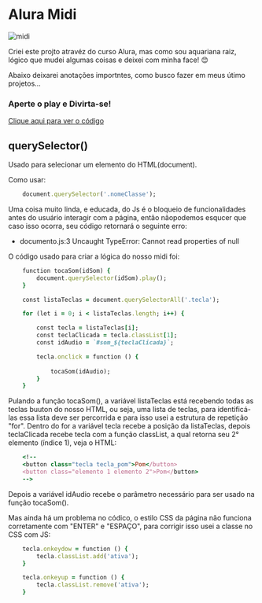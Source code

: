 # Alura Midi


![midi](https://user-images.githubusercontent.com/104650333/232125961-14a5ba36-ca80-4e71-9066-7243edaf515e.gif)

Criei este projto atravéz do curso Alura, mas como sou aquariana raiz, lógico que mudei algumas coisas e deixei com minha face! 😊

Abaixo deixarei anotações importntes, como busco fazer em meus útimo projetos...

### Aperte o play e Divirta-se! 
<a href="https://bruleonel.github.io/aluramidi/">Clique aqui para ver o código</a>

## querySelector()
Usado para selecionar um elemento do HTML(document).

Como usar:
```ruby
    document.querySelector('.nomeClasse');
```

Uma coisa muito linda, e educada, do Js é o bloqueio de funcionalidades antes do usuário interagir com a página, então nãopodemos esqucer que caso isso ocorra, seu código retornará o seguinte erro:

- documento.js:3 Uncaught TypeError: Cannot read properties of null

O código usado para criar a lógica do nosso midi foi: 

```ruby
    function tocaSom(idSom) {
        document.querySelector(idSom).play();
    }

    const listaTeclas = document.querySelectorAll('.tecla'); 

    for (let i = 0; i < listaTeclas.length; i++) {

        const tecla = listaTeclas[i];
        const teclaClicada = tecla.classList[1];
        const idAudio = `#som_${teclaClicada}`;

        tecla.onclick = function () {
            
            tocaSom(idAudio);
        }
    }
```

Pulando a função tocaSom(), a variável listaTeclas está recebendo todas as teclas buuton do nosso HTML, ou seja, uma lista de teclas, para identificá-las essa lista deve ser percorrida e para isso usei a estrutura de repetição "for". Dentro do for a variável tecla recebe a posição da listaTeclas, depois teclaClicada recebe tecla com a função classList, a qual retorna seu 2° elemento (índice 1), veja o HTML:

```ruby
    <!--
    <button class="tecla tecla_pom">Pom</button>
    <button class="elemento 1 elemento 2">Pom</button>
    -->
```

Depois a variável idAudio recebe o parâmetro necessário para ser usado na função tocaSom().

Mas ainda há um problema no códico, o estilo CSS da página não funciona corretamente com "ENTER" e "ESPAÇO", para corrigir isso usei a classe no CSS com JS:

```ruby
    tecla.onkeydow = function () {
        tecla.classList.add('ativa');
    }

    tecla.onkeyup = function () {
        tecla.classList.remove('ativa');
    }
```
